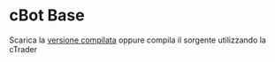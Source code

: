 # cBot Base
Scarica la [versione compilata](https://ctrader.guru/product/cbot-base) oppure compila il sorgente utilizzando la cTrader
